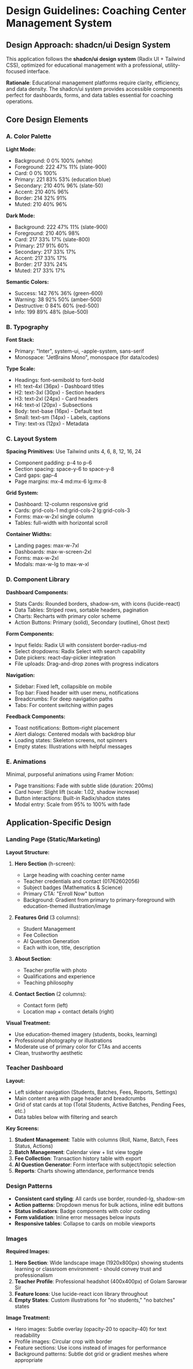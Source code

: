 # Design Guidelines: Coaching Center Management System

## Design Approach: shadcn/ui Design System
This application follows the **shadcn/ui design system** (Radix UI + Tailwind CSS), optimized for educational management with a professional, utility-focused interface.

**Rationale**: Educational management platforms require clarity, efficiency, and data density. The shadcn/ui system provides accessible components perfect for dashboards, forms, and data tables essential for coaching operations.

## Core Design Elements

### A. Color Palette

**Light Mode:**
- Background: 0 0% 100% (white)
- Foreground: 222 47% 11% (slate-900)
- Card: 0 0% 100%
- Primary: 221 83% 53% (education blue)
- Secondary: 210 40% 96% (slate-50)
- Accent: 210 40% 96%
- Border: 214 32% 91%
- Muted: 210 40% 96%

**Dark Mode:**
- Background: 222 47% 11% (slate-900)
- Foreground: 210 40% 98%
- Card: 217 33% 17% (slate-800)
- Primary: 217 91% 60%
- Secondary: 217 33% 17%
- Accent: 217 33% 17%
- Border: 217 33% 24%
- Muted: 217 33% 17%

**Semantic Colors:**
- Success: 142 76% 36% (green-600)
- Warning: 38 92% 50% (amber-500)
- Destructive: 0 84% 60% (red-500)
- Info: 199 89% 48% (blue-500)

### B. Typography

**Font Stack:**
- Primary: "Inter", system-ui, -apple-system, sans-serif
- Monospace: "JetBrains Mono", monospace (for data/codes)

**Type Scale:**
- Headings: font-semibold to font-bold
- H1: text-4xl (36px) - Dashboard titles
- H2: text-3xl (30px) - Section headers
- H3: text-2xl (24px) - Card headers
- H4: text-xl (20px) - Subsections
- Body: text-base (16px) - Default text
- Small: text-sm (14px) - Labels, captions
- Tiny: text-xs (12px) - Metadata

### C. Layout System

**Spacing Primitives:** Use Tailwind units 4, 6, 8, 12, 16, 24
- Component padding: p-4 to p-6
- Section spacing: space-y-6 to space-y-8
- Card gaps: gap-4
- Page margins: mx-4 md:mx-6 lg:mx-8

**Grid System:**
- Dashboard: 12-column responsive grid
- Cards: grid-cols-1 md:grid-cols-2 lg:grid-cols-3
- Forms: max-w-2xl single column
- Tables: full-width with horizontal scroll

**Container Widths:**
- Landing pages: max-w-7xl
- Dashboards: max-w-screen-2xl
- Forms: max-w-2xl
- Modals: max-w-lg to max-w-xl

### D. Component Library

**Dashboard Components:**
- Stats Cards: Rounded borders, shadow-sm, with icons (lucide-react)
- Data Tables: Striped rows, sortable headers, pagination
- Charts: Recharts with primary color scheme
- Action Buttons: Primary (solid), Secondary (outline), Ghost (text)

**Form Components:**
- Input fields: Radix UI with consistent border-radius-md
- Select dropdowns: Radix Select with search capability
- Date pickers: react-day-picker integration
- File uploads: Drag-and-drop zones with progress indicators

**Navigation:**
- Sidebar: Fixed left, collapsible on mobile
- Top bar: Fixed header with user menu, notifications
- Breadcrumbs: For deep navigation paths
- Tabs: For content switching within pages

**Feedback Components:**
- Toast notifications: Bottom-right placement
- Alert dialogs: Centered modals with backdrop blur
- Loading states: Skeleton screens, not spinners
- Empty states: Illustrations with helpful messages

### E. Animations
Minimal, purposeful animations using Framer Motion:
- Page transitions: Fade with subtle slide (duration: 200ms)
- Card hover: Slight lift (scale: 1.02, shadow increase)
- Button interactions: Built-in Radix/shadcn states
- Modal entry: Scale from 95% to 100% with fade

## Application-Specific Design

### Landing Page (Static/Marketing)
**Layout Structure:**
1. **Hero Section** (h-screen): 
   - Large heading with coaching center name
   - Teacher credentials and contact (01762602056)
   - Subject badges (Mathematics & Science)
   - Primary CTA: "Enroll Now" button
   - Background: Gradient from primary to primary-foreground with education-themed illustration/image

2. **Features Grid** (3 columns):
   - Student Management
   - Fee Collection
   - AI Question Generation
   - Each with icon, title, description

3. **About Section**:
   - Teacher profile with photo
   - Qualifications and experience
   - Teaching philosophy

4. **Contact Section** (2 columns):
   - Contact form (left)
   - Location map + contact details (right)

**Visual Treatment:**
- Use education-themed imagery (students, books, learning)
- Professional photography or illustrations
- Moderate use of primary color for CTAs and accents
- Clean, trustworthy aesthetic

### Teacher Dashboard
**Layout:**
- Left sidebar navigation (Students, Batches, Fees, Reports, Settings)
- Main content area with page header and breadcrumbs
- Grid of stat cards at top (Total Students, Active Batches, Pending Fees, etc.)
- Data tables below with filtering and search

**Key Screens:**
1. **Student Management**: Table with columns (Roll, Name, Batch, Fees Status, Actions)
2. **Batch Management**: Calendar view + list view toggle
3. **Fee Collection**: Transaction history table with export
4. **AI Question Generator**: Form interface with subject/topic selection
5. **Reports**: Charts showing attendance, performance trends

### Design Patterns
- **Consistent card styling**: All cards use border, rounded-lg, shadow-sm
- **Action patterns**: Dropdown menus for bulk actions, inline edit buttons
- **Status indicators**: Badge components with color coding
- **Form validation**: Inline error messages below inputs
- **Responsive tables**: Collapse to cards on mobile viewports

### Images
**Required Images:**
1. **Hero Section**: Wide landscape image (1920x800px) showing students learning or classroom environment - should convey trust and professionalism
2. **Teacher Profile**: Professional headshot (400x400px) of Golam Sarowar Sir
3. **Feature Icons**: Use lucide-react icon library throughout
4. **Empty States**: Custom illustrations for "no students," "no batches" states

**Image Treatment:**
- Hero images: Subtle overlay (opacity-20 to opacity-40) for text readability
- Profile images: Circular crop with border
- Feature sections: Use icons instead of images for performance
- Background patterns: Subtle dot grid or gradient meshes where appropriate